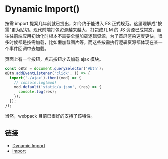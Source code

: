 # Dynamic Import()

按需 import 提案几年前就已提出，如今终于能进入 ES 正式规范。这里理解成"按需"更为贴切。现代前端打包资源越来越大，打包成几 M 的 JS 资源已成常态，而往往前端应用初始化时根本不需要全量加载逻辑资源，为了首屏渲染速度更快，很多时候都是按需加载，比如懒加载图片等。而这些按需执行逻辑资源都体现在某一个事件回调中去加载。

页面上有一个按钮，点击按钮才去加载 ajax 模块。

```js
const oBtn = document.querySelector('#btn');
oBtn.addEventListener('click', () => {
  import('./ajax').then((mod) => {
    // console.log(mod)
    mod.default('static/a.json', (res) => {
      console.log(res);
    });
  });
});
```

当然，webpack 目前已很好的支持了该特性。

## 链接

- [Dynamic Import](https://github.com/tc39/proposal-dynamic-import)
- [import](https://developer.mozilla.org/en-US/docs/Web/JavaScript/Reference/Statements/import)